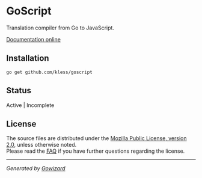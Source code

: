 GoScript
========
Translation compiler from Go to JavaScript.

[Documentation online](http://go.pkgdoc.org/github.com/kless/goscript)

## Installation

	go get github.com/kless/goscript

## Status

Active | Incomplete

## License

The source files are distributed under the [Mozilla Public License, version 2.0](http://mozilla.org/MPL/2.0/),
unless otherwise noted.  
Please read the [FAQ](http://www.mozilla.org/MPL/2.0/FAQ.html)
if you have further questions regarding the license.

* * *
*Generated by [Gowizard](https://github.com/kless/wizard)*
